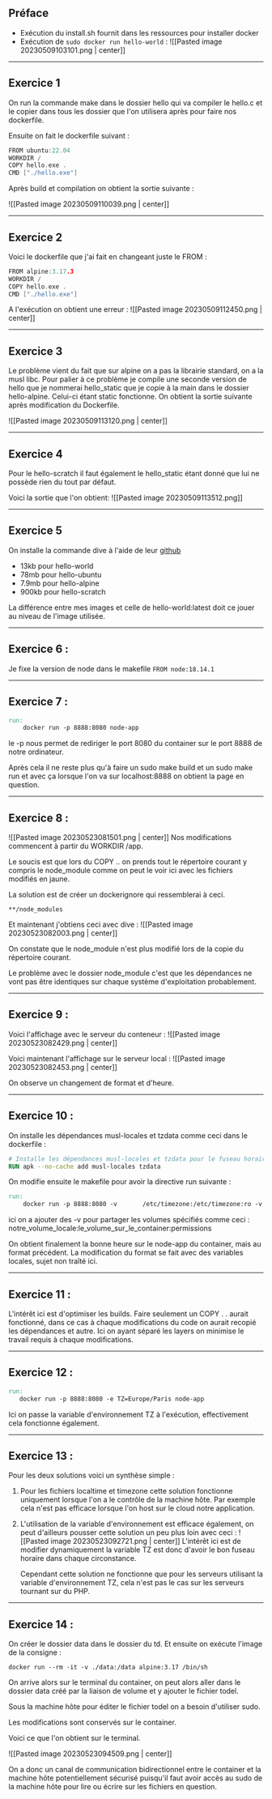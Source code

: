 ## Préface

- Exécution du install.sh fournit dans les ressources pour installer docker
- Exécution de `sudo docker run hello-world` :
![[Pasted image 20230509103101.png | center]]

---
## Exercice 1

On run la commande make dans le dossier hello qui va compiler le hello.c et le copier dans tous les dossier que l'on utilisera après pour faire nos dockerfile.

Ensuite on fait le dockerfile suivant :
```c
FROM ubuntu:22.04
WORKDIR /
COPY hello.exe .
CMD ["./hello.exe"]
```

Après build et compilation on obtient la sortie suivante :

![[Pasted image 20230509110039.png | center]]

---
## Exercice 2

Voici le dockerfile que j'ai fait en changeant juste le FROM :
```c
FROM alpine:3.17.3
WORKDIR /
COPY hello.exe .
CMD ["./hello.exe"]
```

A l'exécution on obtient une erreur :
![[Pasted image 20230509112450.png | center]]

---
## Exercice 3

Le problème vient du fait que sur alpine on a pas la librairie standard, on a la musl libc. Pour palier à ce problème je compile une seconde version de hello que je nommerai hello_static que je copie à la main dans le dossier hello-alpine. Celui-ci étant static fonctionne. On obtient la sortie suivante après modification du Dockerfile.

![[Pasted image 20230509113120.png | center]]

---
## Exercice 4

Pour le hello-scratch il faut également le hello_static étant donné que lui ne possède rien du tout par défaut.

Voici la sortie que l'on obtient:
![[Pasted image 20230509113512.png]]

---
## Exercice 5

On installe la commande dive à l'aide de leur [github](https://github.com/wagoodman/dive#installation)

- 13kb pour hello-world
- 78mb pour hello-ubuntu
- 7.9mb pour hello-alpine
- 900kb pour hello-scratch

La différence entre mes images et celle de hello-world:latest doit ce jouer au niveau de l'image utilisée.

---
## Exercice 6 :

Je fixe la version de node dans le makefile
`FROM node:18.14.1`

---
## Exercice 7 :

```makefile
run:
	docker run -p 8888:8080 node-app	
```

le -p nous permet de rediriger le port 8080 du container sur le port 8888 de notre ordinateur.

Après cela il ne reste plus qu'à faire un sudo make build et un sudo make run et avec ça lorsque l'on va sur localhost:8888 on obtient la page en question.

---
## Exercice 8 :

![[Pasted image 20230523081501.png | center]]
Nos modifications commencent à partir du WORKDIR /app.

Le soucis est que lors du COPY .. on prends tout le répertoire courant y compris le node_module comme on peut le voir ici avec les fichiers modifiés en jaune.

La solution est de créer un dockerignore qui ressemblerai à ceci.

```dockerignore
**/node_modules
```

Et maintenant j'obtiens ceci avec dive :
![[Pasted image 20230523082003.png | center]]

On constate que le node_module n'est plus modifié lors de la copie du répertoire courant.

Le problème avec le dossier node_module c'est que les dépendances ne vont pas être identiques sur chaque système d'exploitation probablement.

---
## Exercice 9 :

Voici l'affichage avec le serveur du conteneur : 
![[Pasted image 20230523082429.png | center]]

Voici maintenant l'affichage sur le serveur local :
![[Pasted image 20230523082453.png | center]]

On observe un changement de format et d'heure.

---
## Exercice 10 :

On installe les dépendances musl-locales et tzdata comme ceci dans le dockerfile :
```Dockerfile
# Installe les dépendances musl-locales et tzdata pour le fuseau horaire
RUN apk --no-cache add musl-locales tzdata
```

On modifie ensuite le makefile pour avoir la directive run suivante :
```Makefile
run:
	docker run -p 8888:8080 -v       /etc/timezone:/etc/timezone:ro -v /etc/localtime:/etc/localtime:ro node-app
```

ici on a ajouter des -v pour partager les volumes spécifiés comme ceci :
notre_volume_locale:le_volume_sur_le_container:permissions

On obtient finalement la bonne heure sur le node-app du container, mais au format précédent. La modification du format se fait avec des variables locales, sujet non traîté ici.

---
## Exercice 11 :

L'intérêt ici est d'optimiser les builds. Faire seulement un COPY . . aurait fonctionné, dans ce cas à chaque modifications du code on aurait recopié les dépendances et autre.
Ici on ayant séparé les layers on minimise le travail requis à chaque modifications.

---
## Exercice 12 :

```Makefile
run:
   docker run -p 8888:8080 -e TZ=Europe/Paris node-app
```

Ici on passe la variable d'environnement TZ à l'exécution, effectivement cela fonctionne également.

---
## Exercice 13 :

Pour les deux solutions voici un synthèse simple :

1. Pour les fichiers localtime et timezone cette solution fonctionne uniquement lorsque l'on a le contrôle de la machine hôte. Par exemple cela n'est pas efficace lorsque l'on host sur le cloud notre application.
2. L'utilisation de la variable d'environnement est efficace également, on peut d'ailleurs pousser cette solution un peu plus loin avec ceci :
   ![[Pasted image 20230523092721.png | center]]
   L'intérêt ici est de modifier dynamiquement la variable TZ est donc d'avoir le bon fuseau horaire dans chaque circonstance.
   
   Cependant cette solution ne fonctionne que pour les serveurs utilisant la variable d'environnement TZ, cela n'est pas le cas sur les serveurs tournant sur du PHP.

---
## Exercice 14 :

On créer le dossier data dans le dossier du td.
Et ensuite on exécute l'image de la consigne :

`docker run --rm -it -v ./data:/data alpine:3.17 /bin/sh`

On arrive alors sur le terminal du container, on peut alors aller dans le dossier data créé par la liaison de volume et y ajouter le fichier todel.

Sous la machine hôte pour éditer le fichier todel on a besoin d'utiliser sudo.

Les modifications sont conservés sur le container.

Voici ce que l'on obtient sur le terminal.

![[Pasted image 20230523094509.png | center]]

On a donc un canal de communication bidirectionnel entre le container et la machine hôte potentiellement sécurisé puisqu'il faut avoir accès au sudo de la machine hôte pour lire ou écrire sur les fichiers en question.